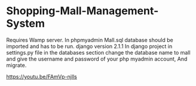 # Shopping-Mall-Management-System

Requires Wamp server.
In phpmyadmin Mall.sql database should be imported and has to be run.
django version 2.1.1
In django project in settings.py file in the databases section change the database name to mall and give the username and password of your php myadmin account, And migrate.

https://youtu.be/FAmVp-njlls
